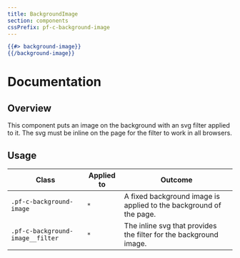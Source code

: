 ```yaml
---
title: BackgroundImage
section: components
cssPrefix: pf-c-background-image
---
```


```hbs title=Background-image-example isFullscreen=true
{{#> background-image}}
{{/background-image}}
```

# Documentation
## Overview

This component puts an image on the background with an svg filter applied to it. The svg must be inline on the page for the filter to work in all browsers.

## Usage

| Class | Applied to | Outcome |
| -- | -- | -- |
| `.pf-c-background-image` | `*` |  A fixed background image is applied to the background of the page. |
| `.pf-c-background-image__filter` | `*` |  The inline svg that provides the filter for the background image. |

